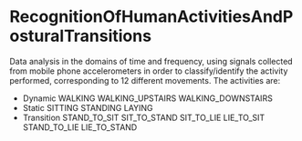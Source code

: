 # RecognitionOfHumanActivitiesAndPosturalTransitions
Data analysis in the domains of time and frequency, using signals collected from mobile phone accelerometers in order to classify/identify the activity performed, corresponding to 12 different movements.
The activities are:
- Dynamic
  WALKING
  WALKING_UPSTAIRS
  WALKING_DOWNSTAIRS
- Static
  SITTING
  STANDING
  LAYING
- Transition
  STAND_TO_SIT
  SIT_TO_STAND
  SIT_TO_LIE
  LIE_TO_SIT
  STAND_TO_LIE
  LIE_TO_STAND
